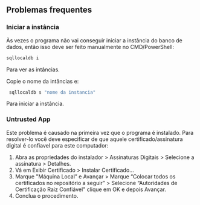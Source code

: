 ## Problemas frequentes
### Iniciar a instância
Às vezes o programa não vai conseguir iniciar a instância do banco de dados, então isso deve ser feito manualmente no CMD/PowerShell:
~~~powershell
sqllocaldb i
~~~
Para ver as intâncias.

Copie o nome da intâncias e:
~~~powershell
 sqllocaldb s "nome da instancia"
~~~
Para iniciar a instância.

### Untrusted App
Este problema é causado na primeira vez que o programa é instalado.
Para resolver-lo você deve especificar de que aquele certificado/assinatura digital é confiavel para este computador:

1. Abra as propriedades do instalador > Assinaturas Digitais > Selecione a assinatura > Detalhes.
2. Vá em Exibir Certificado > Instalar Certificado…
3. Marque "Máquina Local” e Avançar > Marque “Colocar todos os certificados no repositório a seguir” > Selecione “Autoridades de Certificação Raiz Confiável" clique em OK e depois Avançar.
4. Conclua o procedimento.
